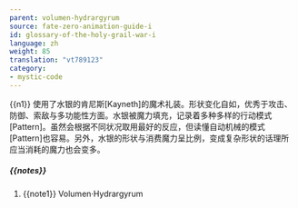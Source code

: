 ```yaml
---
parent: volumen-hydrargyrum
source: fate-zero-animation-guide-i
id: glossary-of-the-holy-grail-war-i
language: zh
weight: 85
translation: "vt789123"
category:
- mystic-code
---
```


{{n1}}
使用了水银的肯尼斯[Kayneth]的魔术礼装。形状变化自如，优秀于攻击、防御、索敌与多功能性方面。水银被魔力填充，记录着多种多样的行动模式[Pattern]。虽然会根据不同状况取用最好的反应，但读懂自动机械的模式[Pattern]也容易。另外，水银的形状与消费魔力呈比例，变成复杂形状的话理所应当消耗的魔力也会变多。

##### {{notes}}

1. {{note1}} Volumen·Hydrargyrum
